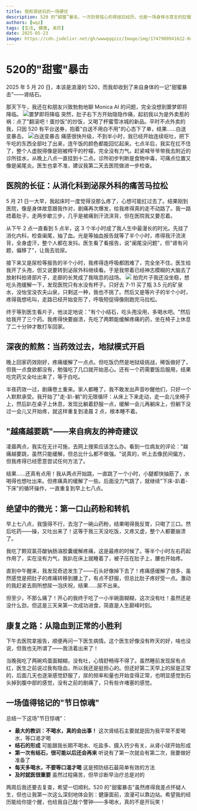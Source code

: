 ```yaml
---
title: 我和肾结石的一场硬仗
description: 520 的“甜蜜”暴击，一次刻骨铭心的肾结石经历，也是一场身体与意志的拉锯战。提醒每一位技术人：别忘了照顾自己。
authors: [wqz]
tags: [生活, 健康, 亲历]
date: 2025-05-23
image: https://cdn.jsdelivr.net/gh/wwwqqqzzz/Image/img/1747980941622-0aced475911dec9060dac645b517b477.png
---
```


# 520的"甜蜜"暴击

2025 年 5 月 20 日，本该是浪漫的 520，而我却收到了来自身体的一记"甜蜜暴击"——肾结石。

那天下午，我还在和朋友兴致勃勃地聊 Monica AI 的问题，完全没想到噩梦即将降临。
![噩梦即将降临](https://cdn.jsdelivr.net/gh/wwwqqqzzz/Image/img/1747981307402-4a8bbfaa6ed7da70402a03519f0d1eb6.png)
突然，肚子右下方开始隐隐作痛，起初我以为是外卖惹的祸：点了"翻滚吧！蛋炒饭"的炒饭，又喝了杯蜜雪冰城的新品。平时不点外卖的我，只因 520 有平台送券，抱着"白送不用白不用"的心态下了单，结果……白送变暴击。
![白送变暴击](https://cdn.jsdelivr.net/gh/wwwqqqzzz/Image/img/1747981323463-41becff5df7ee1468f8e101fe1bc5073.png)
痛感很快升级，不到半小时，我已经开始连续呕吐，把下午吃的东西全部吐了出来，连午饭的颜色都能回忆起来。七点半后，我实在扛不住了，整个人虚脱得像是刚被榨干的柠檬，完全没有力气。赶紧喊爷爷带我去附近的诊所挂水，从晚上八点一直挂到十二点。诊所初步判断是食物中毒，可痛点位置又像是阑尾炎。医生也拿不准，建议我第二天去医院做进一步检查。

## 医院的长征：从消化科到泌尿外科的痛苦马拉松

5 月 21 日一大早，我起床时一度觉得没那么疼了，心想可能扛过去了。结果刚到医院，像是身体故意跟我作对，剧痛再次爆发，给我疼得真的走不动路了。我一路捂着肚子，走两步歇三步，几乎是被痛到汗流浃背，但在医院我又要忍着。

从下午 2 点一直看到 5 点半，这 3 个半小时成了我人生中最漫长的时光。先挂了消化内科，检查阑尾，抽了血。光是等抽血报告就等了半个小时，疼得我汗流浃背，全身虚汗，整个人都在发抖。医生看了看报告，说"阑尾没问题"，但"肾有问题，偏移了"，让我去验尿。

接下来又是尿检等报告的半个小时，我疼得连呼吸都困难了，完全坐不住。医生给我开了头孢，但又说要转到泌尿外科继续看。于是我带着已经神志模糊的大脑去了放射科拍肾部片子，走廊的长凳成了我喘息的战场。
![](https://cdn.jsdelivr.net/gh/wwwqqqzzz/Image/img/1747983660741-2a4122582f2903d2f9a7dc717ffd6240.png)
拍完片子我还没坐稳，想吃头孢缓解一下，发现医院只有水没有杯子。只好去 7-11 买了瓶 3.5 元的矿泉水，没怡宝没农夫山泉，只剩这一种，我也不挑了。然后又是等片子的半个小时，疼得我想吼叫，走路已经开始变形了，呼吸短促得像刚跑完马拉松。

终于等到医生看片子，他淡定地说："有个小结石，吃头孢没用，多喝水吧。"然后给我开了三个药。我疼得快要崩溃，先吃了两颗能缓解疼痛的药，坐在椅子上休息了二十分钟才敢打车回家。

## 深夜的煎熬：当药效过去，地狱模式开启

晚上回家药效刚好，疼痛缓解了一点点。但吃饭仍然是地狱级挑战，稀饭做好了，但我一点食欲都没有，勉强吃了几口就开始恶心。还有一个药需要饭后服用，结果吃完药又全吐出来了，等于白吃。

半夜药效一过，剧痛卷土重来。家人都睡了，我不敢发出声音吵醒他们，只好一个人默默承受。我开始了"走-趴-躺"的无限循环：从床上下来走动，走一会儿坐椅子上，然后趴在桌子上休息，发现比躺着舒服一点，缓解一会儿再躺床上，但躺下没过一会儿又开始疼，就这样重复到凌晨 2 点，根本睡不着。

## "越痛越要跳"——来自病友的神奇建议

凌晨两点，我实在无计可施，去网上搜索应该怎么办。看到一位病友的评论："越痛越要跳，虽然只能缓解，但总比什么都不做强。"说真的，听上去像民间偏方，但我疼得已经愿意尝试任何方法了。

结果……还真有点用！我从两点开始跳，一直跳了一个小时，小腿都快抽筋了，水喝得也想吐出来。但疼痛真的缓解了一些。后面没力气跳了，就继续"下床-趴着-下床"的循环操作，一直重复到早上七八点。

## 绝望中的微光：第一口山药粉和转机

早上七八点，我饿得不行，去泡了一碗山药粉，结果喝得我反胃，只喝了三口。然后吃药——操，又吐出来了！这等于我三天没吃饭，又疼又虚，整个人都要崩溃了。

我吃了颗双氯芬酸钠肠溶胶囊缓解疼痛，这是最疼的时候了。等半个小时左右药起作用了，实在没有力气，我趴在床上就睡着了，被子压在肚子上，腰也开始疼。

直到中午醒来，我发现奇迹发生了——石头好像掉下去了！疼痛感缓解了很多，虽然感觉是把肚子的疼痛转移到腰上了，有点不舒服，但总比肚子疼好受一点。激动的我赶紧去厕所想尿一泡庆祝，结果……尿不出来。

但至少，不那么痛了！开心的我终于吃了一小半碗面糊糊，这次没有吐！虽然还是没什么劲，但这是三天来第一次成功进食，简直是人生巅峰时刻。

## 康复之路：从隐血到正常的小胜利

下午去医院拿报告，顺便再问一下医生病情。这个医生好像没有昨天的好，啥也没说，但我也无所谓了——我活着出来了！

当晚我吃了两碗鸡蛋面糊糊，没有吐，心情舒畅得不得了。虽然睡前发现尿有点红，医生之前说过我有隐血，所以我还是挺担心的。但还好第二天早上的尿是正常的，后面几天也逐渐感觉舒服了，尿的频率和量也开始变得正常，也明显感觉到石头掉到腹中部的感觉，没有之前的剧痛了，只有些许堵塞的感觉。

## 一场值得铭记的"节日惊魂"

总结一下这场"节日惊魂"：

* **最大的教训：不喝水，真的会出事！** 这次肾结石主要就是因为我平常不爱喝水，等口渴才喝
* **结石的形成** 可能跟我长期不喝水、吃盐多、摄入钙少有关，从肾小球开始形成
* **第一次有结石，很可能以后还会再来** 听说有了第一次就会有第二次，我要做好准备了
* **每天多喝水，不要等口渴才喝** 这是预防结石最简单有效的方法
* **及时就医很重要** 虽然过程痛苦，但早诊断早治疗总是对的

两周后我还要去复查，希望一切顺利。520 的"甜蜜暴击"虽然疼得我差点怀疑人生，但也让我第一次这么深刻地体会到：健康面前，浪漫可以靠边站。希望我的经历能给你提个醒，也给我自己敲个警钟——多喝水，真的不是开玩笑！


